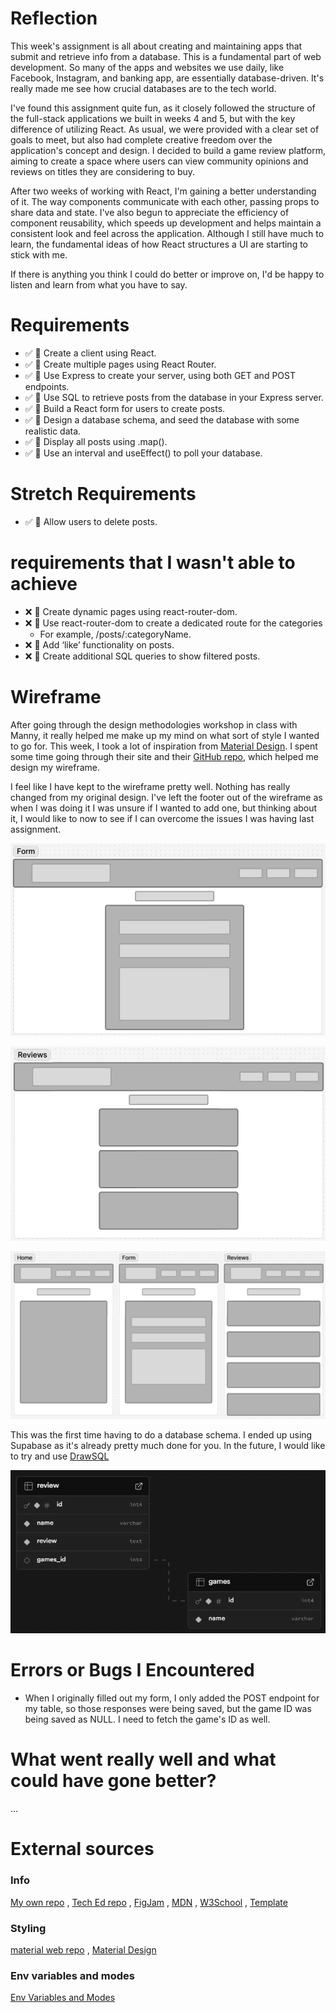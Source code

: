 # Reflection

This week's assignment is all about creating and maintaining apps that submit and retrieve info from a database. This is a fundamental part of web development. So many of the apps and websites we use daily, like Facebook, Instagram, and banking app, are essentially database-driven. It's really made me see how crucial databases are to the tech world.

I've found this assignment quite fun, as it closely followed the structure of the full-stack applications we built in weeks 4 and 5, but with the key difference of utilizing React. As usual, we were provided with a clear set of goals to meet, but also had complete creative freedom over the application's concept and design. I decided to build a game review platform, aiming to create a space where users can view community opinions and reviews on titles they are considering to buy.

After two weeks of working with React, I'm gaining a better understanding of it. The way components communicate with each other, passing props to share data and state. I've also begun to appreciate the efficiency of component reusability, which speeds up development and helps maintain a consistent look and feel across the application. Although I still have much to learn, the fundamental ideas of how React structures a UI are starting to stick with me.

If there is anything you think I could do better or improve on, I'd be happy to listen and learn from what you have to say.

# Requirements

- ✅ 🎯 Create a client using React.
- ✅ 🎯 Create multiple pages using React Router.
- ✅ 🎯 Use Express to create your server, using both GET and POST endpoints.
- ✅ 🎯 Use SQL to retrieve posts from the database in your Express server.
- ✅ 🎯 Build a React form for users to create posts.
- ✅ 🎯 Design a database schema, and seed the database with some realistic data.
- ✅ 🎯 Display all posts using .map().
- ✅ 🎯 Use an interval and useEffect() to poll your database.

# Stretch Requirements

- ✅ 🏹 Allow users to delete posts.

# requirements that I wasn't able to achieve

- ❌ 🏹 Create dynamic pages using react-router-dom.
- ❌ 🏹 Use react-router-dom to create a dedicated route for the categories
  - For example, /posts/:categoryName.
- ❌ 🏹 Add ‘like’ functionality on posts.
- ❌ 🏹 Create additional SQL queries to show filtered posts.

# Wireframe

After going through the design methodologies workshop in class with Manny, it really helped me make up my mind on what sort of style I wanted to go for. This week, I took a lot of inspiration from [Material Design](https://m3.material.io/). I spent some time going through their site and their [GitHub repo](https://github.com/material-components/material-web), which helped me design my wireframe.

I feel like I have kept to the wireframe pretty well. Nothing has really changed from my original design. I've left the footer out of the wireframe as when I was doing it I was unsure if I wanted to add one, but thinking about it, I would like to now to see if I can overcome the issues I was having last assignment.

<div align="center">

![Form](./images/Wireframe/DeskTopForm.png)

</div>
<div align="center">

![Review](./images/Wireframe/DeskTopReview.png)

</div>
<div align="center">

![Mobile](./images/Wireframe/Mobile.png)

</div>

This was the first time having to do a database schema. I ended up using Supabase as it's already pretty much done for you. In the future, I would like to try and use [DrawSQL](https://drawsql.app/)

<div align="center">

![Database](./images/Supabase/DatabaseSchema.png)

</div>

# Errors or Bugs I Encountered

- When I originally filled out my form, I only added the POST endpoint for my table, so those responses were being saved, but the game ID was being saved as NULL. I need to fetch the game's ID as well.

# What went really well and what could have gone better?

...

# External sources

### Info

[My own repo](https://github.com/IndieMasco/TechEdSoftwareDeveloper021) , [Tech Ed repo](https://github.com/Tech-Educators/software-dev-021) , [FigJam](https://www.figma.com/board/JjN2Zgtoynrau06MjWJs6q/SD021?node-id=0-1&p=f&t=V1WCGcrmVKnoxJDr-0) , [MDN](https://developer.mozilla.org/en-US/) , [W3School](https://www.w3schools.com/) , [Template](https://github.com/Tech-Educators/software-dev-021/blob/main/demos/week6/week6-assignment/src/App.jsx)

### Styling

[material web repo](https://github.com/material-components/material-web) , [Material Design](https://m3.material.io/)

### Env variables and modes

[Env Variables and Modes](https://vite.dev/guide/env-and-mode)
